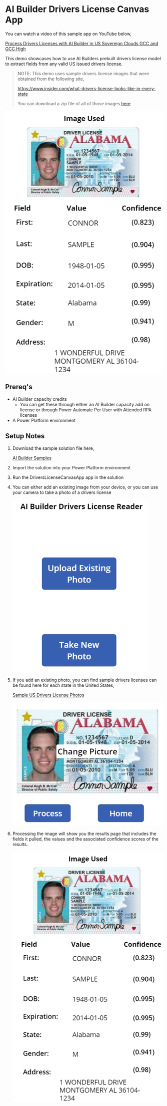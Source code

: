 # AI Builder Drivers License Canvas App

You can watch a video of this sample app on YouTube below,

[Process Drivers Licenses with AI Builder in US Sovereign Clouds GCC and GCC High](https://youtu.be/aMIyT-gOvWs)

This demo showcases how to use AI Builders prebuilt drivers license model to extract fields from any valid US issued drivers license.

> NOTE: This demo uses sample drivers license images that were obtained from the following site,
> 
> https://www.insider.com/what-drivers-license-looks-like-in-every-state
> 
> You can download a zip file of all of those images [here](files/SampleDriversLicenses.zip)

![overview image](files/CanvasApp01.PNG)

## Prereq's

* AI Builder capacity credits
	* You can get these through either an AI Builder capacity add on license or through Power Automate Per User with Attended RPA licenses
* A Power Platform environment

## Setup Notes
1. Download the sample solution file here,

	[AI Builder Samples](files/AIBuilderSamples_1_0_0_3.zip)

2. Import the solution into your Power Platform environment

3. Run the DriversLicenseCanvasApp app in the solution

4. You can either add an existing image from your device, or you can use your camera to take a photo of a drivers license

	![overview image](files/CanvasApp02.PNG)

5. If you add an existing photo, you can find sample drivers licenses can be found here for each state in the United States,

	[Sample US Drivers License Photos](files/SampleDriversLicenses.zip)

	![overview image](files/CanvasApp03.PNG)

6. Processing the image will show you the results page that includes the fields it pulled, the values and the associated confidence scores of the results.

	![overview image](files/CanvasApp01.PNG)
